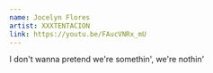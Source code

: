 ```yaml
---
name: Jocelyn Flores
artist: XXXTENTACION
link: https://youtu.be/FAucVNRx_mU
---
```


I don't wanna pretend we're somethin', we're nothin'

